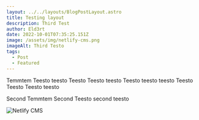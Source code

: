 ```yaml
---
layout: ../../layouts/BlogPostLayout.astro
title: Testing layout
description: Third Test
author: Eld3rt
date: 2022-10-01T07:35:25.151Z
image: /assets/img/netlify-cms.png
imageAlt: Third Testo
tags:
  - Post
  - Featured
---
```

Temmtem Teesto teesto Teesto Teesto teesto Teesto teesto teesto Teesto Teesto Teesto teesto

Second Temmtem Second Teesto second teesto

![Netlify CMS](/assets/img/netlify-cms.png "Netlify CMS")